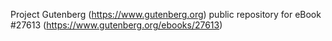 Project Gutenberg (https://www.gutenberg.org) public repository for eBook #27613 (https://www.gutenberg.org/ebooks/27613)
